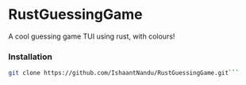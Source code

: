 # RustGuessingGame
A cool guessing game TUI using rust, with colours!

### Installation
```bash 
git clone https://github.com/IshaantNandu/RustGuessingGame.git```
